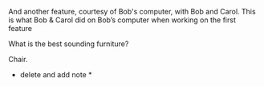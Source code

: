 And another feature, courtesy of Bob's computer, with Bob and Carol. 
This is what Bob & Carol did on Bob’s computer when working on the first feature


What is the best sounding furniture?

Chair.

* delete and add note * 
